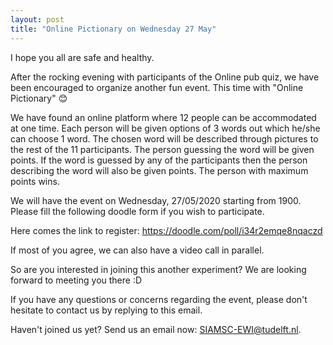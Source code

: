 ```yaml
---
layout: post
title: "Online Pictionary on Wednesday 27 May"
---
```


I hope you all are safe and healthy. 

After the rocking evening with participants of the Online pub quiz, we have been encouraged to organize another fun event. This time with "Online Pictionary"  😊

We have found an online platform where 12 people can be accommodated at one time. Each person will be given options of 3 words out which he/she can choose 1 word. The chosen word will be described through pictures to the rest of the 11 participants. The person guessing the word will be given points. If the word is guessed by any of the participants then the person describing the word will also be given points.  The person with maximum points wins.

We will have the event on Wednesday, 27/05/2020 starting from 1900. Please fill the following doodle form if you wish to participate. 

Here comes the link to register: https://doodle.com/poll/i34r2emqe8nqaczd

If most of you agree, we can also have a video call in parallel.

So are you interested in joining this another experiment? We are looking forward to meeting you there :D

If you have any questions or concerns regarding the event, please don't hesitate to contact us by replying to this email.


Haven't joined us yet? Send us an email now: [SIAMSC-EWI@tudelft.nl].

[SIAMSC-EWI@tudelft.nl]: mailto:SIAMSC-EWI@tudelft.nl
